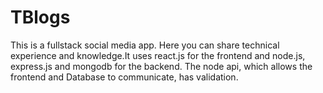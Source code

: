 # TBlogs
This is a fullstack social media app. Here you can share technical experience and knowledge.It uses react.js for the frontend and node.js, express.js and mongodb for the backend.
The node api, which allows the frontend and Database to communicate, has validation.

